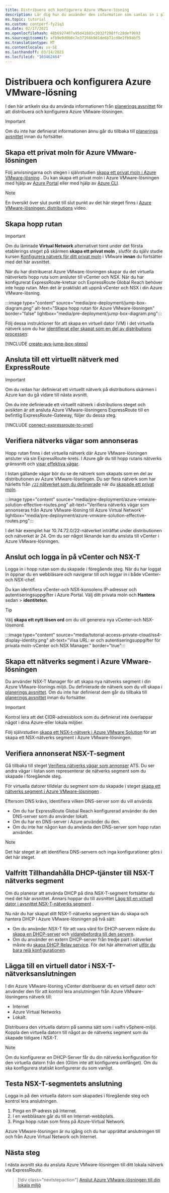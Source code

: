 ```yaml
---
title: Distribuera och konfigurera Azure VMware-lösning
description: Lär dig hur du använder den information som samlas in i planerings fasen för att distribuera och konfigurera ett privat moln i Azure VMware-lösningen.
ms.topic: tutorial
ms.custom: contperf-fy21q3
ms.date: 02/17/2021
ms.openlocfilehash: 48b6927407a95d41603c3032f298ffc28def9693
ms.sourcegitcommit: afb9e9d0b0c7e37166b9d1de6b71cd0e2fb9abf5
ms.translationtype: MT
ms.contentlocale: sv-SE
ms.lasthandoff: 03/14/2021
ms.locfileid: "103462464"
---
```

# <a name="deploy-and-configure-azure-vmware-solution"></a>Distribuera och konfigurera Azure VMware-lösning

I den här artikeln ska du använda informationen från [planerings avsnittet](production-ready-deployment-steps.md) för att distribuera och konfigurera Azure VMware-lösningen. 

>[!IMPORTANT]
>Om du inte har definierat informationen ännu går du tillbaka till [planerings avsnittet](production-ready-deployment-steps.md) innan du fortsätter.


## <a name="create-an-azure-vmware-solution-private-cloud"></a>Skapa ett privat moln för Azure VMware-lösningen

Följ anvisningarna och stegen i självstudien [skapa ett privat moln i Azure VMware-lösning](tutorial-create-private-cloud.md) . Du kan skapa ett privat moln i Azure VMware-lösningen med hjälp av [Azure Portal](tutorial-create-private-cloud.md#azure-portal) eller med hjälp av [Azure CLI](tutorial-create-private-cloud.md#azure-cli).  

>[!NOTE]
>En översikt över slut punkt till slut punkt av det här steget finns i [Azure VMware-lösningen: distributions](https://www.youtube.com/embed/gng7JjxgayI) video.

## <a name="create-the-jump-box"></a>Skapa hopp rutan

>[!IMPORTANT]
>Om du lämnade **Virtual Network** alternativet tomt under det första etablerings steget på skärmen **skapa ett privat moln** , slutför du själv studie kursen [Konfigurera nätverk för ditt privat moln](tutorial-configure-networking.md) i VMware **innan** du fortsätter med det här avsnittet.  

När du har distribuerat Azure VMware-lösningen skapar du det virtuella nätverkets hopp ruta som ansluter till vCenter och NSX. När du har konfigurerat ExpressRoute-kretsar och ExpressRoute Global Reach behöver inte hopp rutan.  Men det är praktiskt att uppnå vCenter och NSX i din Azure VMware-lösning.  

:::image type="content" source="media/pre-deployment/jump-box-diagram.png" alt-text="Skapa hopp rutan för Azure VMware-lösningen" border="false" lightbox="media/pre-deployment/jump-box-diagram.png":::

Följ dessa instruktioner för att skapa en virtuell dator (VM) i det virtuella nätverk som du har [identifierat eller skapat som en del av distributions processen](production-ready-deployment-steps.md#attach-azure-virtual-network-to-azure-vmware-solution): 

[!INCLUDE [create-avs-jump-box-steps](includes/create-jump-box-steps.md)]

## <a name="connect-to-a-virtual-network-with-expressroute"></a>Ansluta till ett virtuellt nätverk med ExpressRoute

>[!IMPORTANT]
>Om du redan har definierat ett virtuellt nätverk på distributions skärmen i Azure kan du gå vidare till nästa avsnitt.

Om du inte definierade ett virtuellt nätverk i distributions steget och avsikten är att ansluta Azure VMware-lösningens ExpressRoute till en befintlig ExpressRoute-Gateway, följer du dessa steg.

[!INCLUDE [connect-expressroute-to-vnet](includes/connect-expressroute-vnet.md)]

## <a name="verify-network-routes-advertised"></a>Verifiera nätverks vägar som annonseras

Hopp rutan finns i det virtuella nätverk där Azure VMware-lösningen ansluter via sin ExpressRoute-krets.  I Azure går du till hopp rutans nätverks gränssnitt och [visar effektiva vägar](../virtual-network/manage-route-table.md#view-effective-routes).

I listan gällande vägar bör du se de nätverk som skapats som en del av distributionen av Azure VMware-lösningen. Du ser flera nätverk som har härletts från [ `/22` nätverket som du definierade](production-ready-deployment-steps.md#ip-address-segment-for-private-cloud-management) när du [skapade ett privat moln](#create-an-azure-vmware-solution-private-cloud).  

:::image type="content" source="media/pre-deployment/azure-vmware-solution-effective-routes.png" alt-text="Verifiera nätverks vägar som annonseras från Azure VMware-lösning till Azure Virtual Network" lightbox="media/pre-deployment/azure-vmware-solution-effective-routes.png":::

I det här exemplet har 10.74.72.0/22-nätverket inträffat under distributionen och nätverket är 24.  Om du ser något liknande kan du ansluta till vCenter i Azure VMware-lösningen.

## <a name="connect-and-sign-in-to-vcenter-and-nsx-t"></a>Anslut och logga in på vCenter och NSX-T

Logga in i hopp rutan som du skapade i föregående steg. När du har loggat in öppnar du en webbläsare och navigerar till och loggar in i både vCenter-och NSX-chef.  

Du kan identifiera vCenter-och NSX-konsolens IP-adresser och autentiseringsuppgifter i Azure Portal.  Välj ditt privata moln och **Hantera** sedan  >  **identiteten**.

>[!TIP]
>Välj **skapa ett nytt lösen ord** om du vill generera nya vCenter-och NSX-lösenord.

:::image type="content" source="media/tutorial-access-private-cloud/ss4-display-identity.png" alt-text="Visa URL: er och autentiseringsuppgifter för privata moln-vCenter och NSX Manager." border="true":::



## <a name="create-a-network-segment-on-azure-vmware-solution"></a>Skapa ett nätverks segment i Azure VMware-lösningen

Du använder NSX-T Manager för att skapa nya nätverks segment i din Azure VMware-lösnings miljö.  Du definierade de nätverk som du vill skapa i [planerings avsnittet](production-ready-deployment-steps.md).  Om du inte har definierat dem går du tillbaka till [planerings avsnittet](production-ready-deployment-steps.md) innan du fortsätter.

>[!IMPORTANT]
>Kontrol lera att det CIDR-adressblock som du definierat inte överlappar något i dina Azure-eller lokala miljöer.  

Följ självstudien [skapa ett NSX-t-nätverk i Azure VMware Solution](tutorial-nsx-t-network-segment.md) för att skapa ett NSX-nätverks segment i Azure VMware-lösningen.

## <a name="verify-advertised-nsx-t-segment"></a>Verifiera annonserat NSX-T-segment

Gå tillbaka till steget [Verifiera nätverks vägar som annonser](#verify-network-routes-advertised) ATS. Du ser andra vägar i listan som representerar de nätverks segment som du skapade i föregående steg.  

För virtuella datorer tilldelar du segment som du skapade i steget [skapa ett nätverks segment i Azure VMware-lösningen](#create-a-network-segment-on-azure-vmware-solution) .  

Eftersom DNS krävs, identifiera vilken DNS-server som du vill använda.  

- Om du har ExpressRoute Global Reach konfigurerad använder du den DNS-server som du använder lokalt.  
- Om du har en DNS-server i Azure använder du den.  
- Om du inte har någon kan du använda den DNS-server som hopp rutan använder.

>[!NOTE]
>Det här steget är att identifiera DNS-servern och inga konfigurationer görs i det här steget.

## <a name="optional-provide-dhcp-services-to-nsx-t-network-segment"></a>Valfritt Tillhandahålla DHCP-tjänster till NSX-T nätverks segment

Om du planerar att använda DHCP på dina NSX-T-segment fortsätter du med det här avsnittet. Annars hoppar du till avsnittet [Lägg till en virtuell dator i avsnittet NSX-T-nätverks segment](#add-a-vm-on-the-nsx-t-network-segment) .  

Nu när du har skapat ditt NSX-T-nätverks segment kan du skapa och hantera DHCP i Azure VMware-lösningen på två sätt:

* Om du använder NSX-T för att vara värd för DHCP-servern måste du [skapa en DHCP-server](manage-dhcp.md#create-a-dhcp-server) och [vidarebefordra till den servern](manage-dhcp.md#create-dhcp-relay-service). 
* Om du använder en extern DHCP-server från tredje part i nätverket måste du [skapa DHCP Relay service](manage-dhcp.md#create-dhcp-relay-service).  För det här alternativet [utför du bara relä konfigurationen](manage-dhcp.md#create-dhcp-relay-service).


## <a name="add-a-vm-on-the-nsx-t-network-segment"></a>Lägga till en virtuell dator i NSX-T-nätverksanslutningen

I din Azure VMware-lösning vCenter distribuerar du en virtuell dator och använder den för att kontrol lera anslutningen från Azure VMware-lösningens nätverk till:

- Internet
-  Azure Virtual Networks
- Lokalt.  

Distribuera den virtuella datorn på samma sätt som i valfri vSphere-miljö.  Koppla den virtuella datorn till något av de nätverks segment som du skapade tidigare i NSX-T.  

>[!NOTE]
>Om du konfigurerar en DHCP-Server får du din nätverks konfiguration för den virtuella datorn från den (Glöm inte att konfigurera omfånget).  Om du ska konfigurera statiskt konfigurerar du som vanligt.

## <a name="test-the-nsx-t-segment-connectivity"></a>Testa NSX-T-segmentets anslutning

Logga in på den virtuella datorn som skapades i föregående steg och kontrol lera anslutningen.

1. Pinga en IP-adress på Internet.
2. I en webbläsare går du till en Internet-webbplats.
3. Pinga hopp rutan som finns på Azure-Virtual Network.

Azure VMware-lösningen är nu igång och du har upprättat anslutningen till och från Azure Virtual Network och Internet.

## <a name="next-steps"></a>Nästa steg

I nästa avsnitt ska du ansluta Azure VMware-lösningen till ditt lokala nätverk via ExpressRoute.
> [!div class="nextstepaction"]
> [Anslut Azure VMware-lösningen till din lokala miljö](azure-vmware-solution-on-premises.md)
